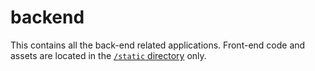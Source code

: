 backend
=======

This contains all the back-end related applications. Front-end code and assets
are located in the [`/static` directory](/static) only.
